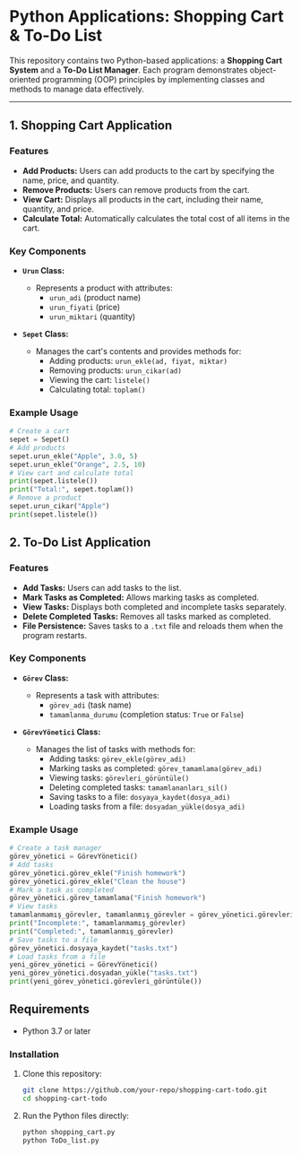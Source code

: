 # Python Applications: Shopping Cart & To-Do List

This repository contains two Python-based applications: a **Shopping Cart System** and a **To-Do List Manager**. Each program demonstrates object-oriented programming (OOP) principles by implementing classes and methods to manage data effectively.

---

## 1. Shopping Cart Application

### Features
- **Add Products:** Users can add products to the cart by specifying the name, price, and quantity.
- **Remove Products:** Users can remove products from the cart.
- **View Cart:** Displays all products in the cart, including their name, quantity, and price.
- **Calculate Total:** Automatically calculates the total cost of all items in the cart.

### Key Components
- **`Urun` Class:**
  - Represents a product with attributes:
    - `urun_adi` (product name)
    - `urun_fiyati` (price)
    - `urun_miktari` (quantity)

- **`Sepet` Class:**
  - Manages the cart's contents and provides methods for:
    - Adding products: `urun_ekle(ad, fiyat, miktar)`
    - Removing products: `urun_cikar(ad)`
    - Viewing the cart: `listele()`
    - Calculating total: `toplam()`

### Example Usage
```python
# Create a cart
sepet = Sepet()
# Add products
sepet.urun_ekle("Apple", 3.0, 5)
sepet.urun_ekle("Orange", 2.5, 10)
# View cart and calculate total
print(sepet.listele())
print("Total:", sepet.toplam())
# Remove a product
sepet.urun_cikar("Apple")
print(sepet.listele())
```

## 2. To-Do List Application

### Features
- **Add Tasks:** Users can add tasks to the list.
- **Mark Tasks as Completed:** Allows marking tasks as completed.
- **View Tasks:** Displays both completed and incomplete tasks separately.
- **Delete Completed Tasks:** Removes all tasks marked as completed.
- **File Persistence:** Saves tasks to a `.txt` file and reloads them when the program restarts.

### Key Components
- **`Görev` Class:**
  - Represents a task with attributes:
    - `görev_adi` (task name)
    - `tamamlanma_durumu` (completion status: `True` or `False`)

- **`GörevYönetici` Class:**
  - Manages the list of tasks with methods for:
    - Adding tasks: `görev_ekle(görev_adi)`
    - Marking tasks as completed: `görev_tamamlama(görev_adi)`
    - Viewing tasks: `görevleri_görüntüle()`
    - Deleting completed tasks: `tamamlananları_sil()`
    - Saving tasks to a file: `dosyaya_kaydet(dosya_adi)`
    - Loading tasks from a file: `dosyadan_yükle(dosya_adi)`

### Example Usage
```python
# Create a task manager
görev_yönetici = GörevYönetici()
# Add tasks
görev_yönetici.görev_ekle("Finish homework")
görev_yönetici.görev_ekle("Clean the house")
# Mark a task as completed
görev_yönetici.görev_tamamlama("Finish homework")
# View tasks
tamamlanmamış_görevler, tamamlanmış_görevler = görev_yönetici.görevleri_görüntüle()
print("Incomplete:", tamamlanmamış_görevler)
print("Completed:", tamamlanmış_görevler)
# Save tasks to a file
görev_yönetici.dosyaya_kaydet("tasks.txt")
# Load tasks from a file
yeni_görev_yönetici = GörevYönetici()
yeni_görev_yönetici.dosyadan_yükle("tasks.txt")
print(yeni_görev_yönetici.görevleri_görüntüle())
```

## Requirements
- Python 3.7 or later

### Installation
1. Clone this repository:
   ```bash
   git clone https://github.com/your-repo/shopping-cart-todo.git
   cd shopping-cart-todo
   ```

2. Run the Python files directly:
   ```bash
   python shopping_cart.py
   python ToDo_list.py
   ```

